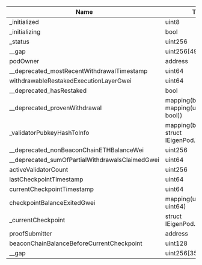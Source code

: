 | Name                                            | Type                                               | Slot | Offset | Bytes | Contract                                 |
|-------------------------------------------------|----------------------------------------------------|------|--------|-------|------------------------------------------|
| _initialized                                    | uint8                                              | 0    | 0      | 1     | src/contracts/pods/EigenPod.sol:EigenPod |
| _initializing                                   | bool                                               | 0    | 1      | 1     | src/contracts/pods/EigenPod.sol:EigenPod |
| _status                                         | uint256                                            | 1    | 0      | 32    | src/contracts/pods/EigenPod.sol:EigenPod |
| __gap                                           | uint256[49]                                        | 2    | 0      | 1568  | src/contracts/pods/EigenPod.sol:EigenPod |
| podOwner                                        | address                                            | 51   | 0      | 20    | src/contracts/pods/EigenPod.sol:EigenPod |
| __deprecated_mostRecentWithdrawalTimestamp      | uint64                                             | 51   | 20     | 8     | src/contracts/pods/EigenPod.sol:EigenPod |
| withdrawableRestakedExecutionLayerGwei          | uint64                                             | 52   | 0      | 8     | src/contracts/pods/EigenPod.sol:EigenPod |
| __deprecated_hasRestaked                        | bool                                               | 52   | 8      | 1     | src/contracts/pods/EigenPod.sol:EigenPod |
| __deprecated_provenWithdrawal                   | mapping(bytes32 => mapping(uint64 => bool))        | 53   | 0      | 32    | src/contracts/pods/EigenPod.sol:EigenPod |
| _validatorPubkeyHashToInfo                      | mapping(bytes32 => struct IEigenPod.ValidatorInfo) | 54   | 0      | 32    | src/contracts/pods/EigenPod.sol:EigenPod |
| __deprecated_nonBeaconChainETHBalanceWei        | uint256                                            | 55   | 0      | 32    | src/contracts/pods/EigenPod.sol:EigenPod |
| __deprecated_sumOfPartialWithdrawalsClaimedGwei | uint64                                             | 56   | 0      | 8     | src/contracts/pods/EigenPod.sol:EigenPod |
| activeValidatorCount                            | uint256                                            | 57   | 0      | 32    | src/contracts/pods/EigenPod.sol:EigenPod |
| lastCheckpointTimestamp                         | uint64                                             | 58   | 0      | 8     | src/contracts/pods/EigenPod.sol:EigenPod |
| currentCheckpointTimestamp                      | uint64                                             | 58   | 8      | 8     | src/contracts/pods/EigenPod.sol:EigenPod |
| checkpointBalanceExitedGwei                     | mapping(uint64 => uint64)                          | 59   | 0      | 32    | src/contracts/pods/EigenPod.sol:EigenPod |
| _currentCheckpoint                              | struct IEigenPod.Checkpoint                        | 60   | 0      | 64    | src/contracts/pods/EigenPod.sol:EigenPod |
| proofSubmitter                                  | address                                            | 62   | 0      | 20    | src/contracts/pods/EigenPod.sol:EigenPod |
| beaconChainBalanceBeforeCurrentCheckpoint       | uint128                                            | 63   | 0      | 16    | src/contracts/pods/EigenPod.sol:EigenPod |
| __gap                                           | uint256[35]                                        | 64   | 0      | 1120  | src/contracts/pods/EigenPod.sol:EigenPod |
